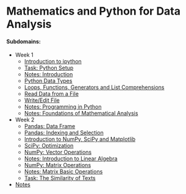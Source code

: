 # Mathematics and Python for Data Analysis

#### Subdomains:
- Week 1
	- [Introduction to ipython](./introduction-to-notebooks)
	- [Task: Python Setup](./task-python-setup)
	- [Notes: Introduction](./notes/1-1.Vvedenie.pdf)
	- [Python Data Types](./data-types)
	- [Loops, Functions, Generators and List Comprehensions](./loops-and-functions)
	- [Read Data from a File](./read-from-file)
	- [Write/Edit File](./write-to-file)
	- [Notes: Programming in Python](./notes/1-2.Programmirovanie-na-Python.pdf)
	- [Notes: Foundations of Mathematical Analysis](./notes/1-3.Osnovy-matematicheskogo-analiza.pdf)
- Week 2
	- [Pandas: Data Frame](./pandas-dataframe)
	- [Pandas: Indexing and Selection](./pandas-indexing-selection)
	- [Introduction to NumPy, SciPy and Matplotlib](./numpy-scipy-matplotlib-intro)
	- [SciPy: Optimization](./scipy-optimization)
	- [NumPy: Vector Operations](./vector-operations)
	- [Notes: Introduction to Linear Algebra](./notes/2-1.Znakomstvo-s-linejnoj-algebroj.pdf)
	- [NumPy: Matrix Operations](./matrix-operations)
	- [Notes: Matrix Basic Operations](./notes/2-2.Matricy-i-osnovnye-matrichnye-operacii.pdf)
	- [Task: The Similarity of Texts](./task-similarity-texts)
- [Notes](./notes.md)
